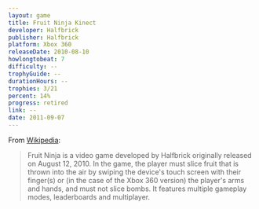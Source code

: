 ```yaml
---
layout: game
title: Fruit Ninja Kinect
developer: Halfbrick
publisher: Halfbrick
platform: Xbox 360
releaseDate: 2010-08-10
howlongtobeat: 7
difficulty: --
trophyGuide: --
durationHours: --
trophies: 3/21
percent: 14%
progress: retired
link: --
date: 2011-09-07
---
```


From [Wikipedia](https://en.wikipedia.org/wiki/Fruit_Ninja):

> Fruit Ninja is a video game developed by Halfbrick originally released on August 12, 2010. In the game, the player must slice fruit that is thrown into the air by swiping the device's touch screen with their finger(s) or (in the case of the Xbox 360 version) the player's arms and hands, and must not slice bombs. It features multiple gameplay modes, leaderboards and multiplayer.
